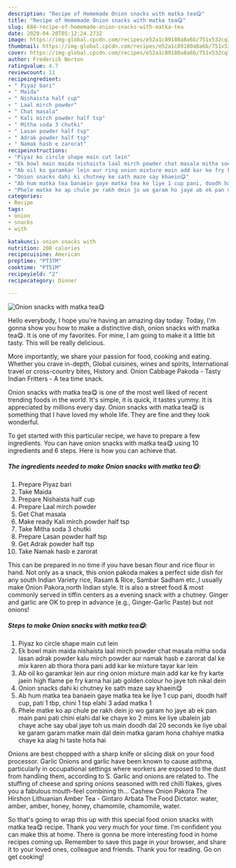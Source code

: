 ```yaml
---
description: "Recipe of Homemade Onion snacks with matka tea😋"
title: "Recipe of Homemade Onion snacks with matka tea😋"
slug: 684-recipe-of-homemade-onion-snacks-with-matka-tea
date: 2020-04-20T05:12:24.273Z
image: https://img-global.cpcdn.com/recipes/e52a1c89180a8a6b/751x532cq70/onion-snacks-with-matka-tea😋-recipe-main-photo.jpg
thumbnail: https://img-global.cpcdn.com/recipes/e52a1c89180a8a6b/751x532cq70/onion-snacks-with-matka-tea😋-recipe-main-photo.jpg
cover: https://img-global.cpcdn.com/recipes/e52a1c89180a8a6b/751x532cq70/onion-snacks-with-matka-tea😋-recipe-main-photo.jpg
author: Frederick Norton
ratingvalue: 4.7
reviewcount: 11
recipeingredient:
- " Piyaz bari"
- " Maida"
- " Nishaista half cup"
- " Laal mirch powder"
- " Chat masala"
- " Kali mirch powder half tsp"
- " Mitha soda 3 chutki"
- " Lasan powder half tsp"
- " Adrak powder half tsp"
- " Namak hasb e zarorat"
recipeinstructions:
- "Piyaz ko circle shape main cut lein"
- "Ek bowl main maida nishaista laal mirch powder chat masala mitha soda lasan adrak powder kalu mirch powder aur namak hasb e zarorat dal ke mix karen ab thora thora pani add kar ke mixture tayar kar lein"
- "Ab oil ko garamkar lein aur ring onion mixture main add kar ke fry karte jaein high flame pe fry karna hai jab golden colour ho jaye toh nikal dein"
- "Onion snacks dahi ki chutney ke sath maze say khaein😋"
- "Ab hum matka tea banaein gaye matka tea ke liye 1 cup pani, doodh half cup, pati 1 tbp, chini 1 tsp elahi 3 adad matka 1"
- "Phele matke ko ap chule pe rakh dein jo wo garam ho jaye ab ek pan main pani pati chini elahi dal ke chaye ko 2 mins ke liye ubalein jab chaye ache say ubal jaye toh us main doodh dal 20 seconds ke liye ubal ke garam garam matke main dal dein matka garam hona chahiye matka chaye ka alag hi taste hota hai"
categories:
- Recipe
tags:
- onion
- snacks
- with

katakunci: onion snacks with 
nutrition: 208 calories
recipecuisine: American
preptime: "PT37M"
cooktime: "PT51M"
recipeyield: "2"
recipecategory: Dinner

---
```



![Onion snacks with matka tea😋](https://img-global.cpcdn.com/recipes/e52a1c89180a8a6b/751x532cq70/onion-snacks-with-matka-tea😋-recipe-main-photo.jpg)

Hello everybody, I hope you're having an amazing day today. Today, I'm gonna show you how to make a distinctive dish, onion snacks with matka tea😋. It is one of my favorites. For mine, I am going to make it a little bit tasty. This will be really delicious.

More importantly, we share your passion for food, cooking and eating. Whether you crave in-depth, Global cuisines, wines and spirits, International travel or cross-country bites, History and. Onion Cabbage Pakoda - Tasty Indian Fritters - A tea time snack.

Onion snacks with matka tea😋 is one of the most well liked of recent trending foods in the world. It's simple, it is quick, it tastes yummy. It is appreciated by millions every day. Onion snacks with matka tea😋 is something that I have loved my whole life. They are fine and they look wonderful.


To get started with this particular recipe, we have to prepare a few ingredients. You can have onion snacks with matka tea😋 using 10 ingredients and 6 steps. Here is how you can achieve that.

<!--inarticleads1-->

##### The ingredients needed to make Onion snacks with matka tea😋:

1. Prepare  Piyaz bari
1. Take  Maida
1. Prepare  Nishaista half cup
1. Prepare  Laal mirch powder
1. Get  Chat masala
1. Make ready  Kali mirch powder half tsp
1. Take  Mitha soda 3 chutki
1. Prepare  Lasan powder half tsp
1. Get  Adrak powder half tsp
1. Take  Namak hasb e zarorat


This can be prepared in no time if you have besan flour and rice flour in hand. Not only as a snack, this onion pakoda makes a perfect side dish for any south Indian Variety rice, Rasam &amp; Rice, Sambar Sadham etc.,I usually make Onion Pakora,north Indian style. It is also a street food &amp; most commonly served in tiffin centers as a evening snack with a chutney. Ginger and garlic are OK to prep in advance (e.g., Ginger-Garlic Paste) but not onions! 

<!--inarticleads2-->

##### Steps to make Onion snacks with matka tea😋:

1. Piyaz ko circle shape main cut lein
1. Ek bowl main maida nishaista laal mirch powder chat masala mitha soda lasan adrak powder kalu mirch powder aur namak hasb e zarorat dal ke mix karen ab thora thora pani add kar ke mixture tayar kar lein
1. Ab oil ko garamkar lein aur ring onion mixture main add kar ke fry karte jaein high flame pe fry karna hai jab golden colour ho jaye toh nikal dein
1. Onion snacks dahi ki chutney ke sath maze say khaein😋
1. Ab hum matka tea banaein gaye matka tea ke liye 1 cup pani, doodh half cup, pati 1 tbp, chini 1 tsp elahi 3 adad matka 1
1. Phele matke ko ap chule pe rakh dein jo wo garam ho jaye ab ek pan main pani pati chini elahi dal ke chaye ko 2 mins ke liye ubalein jab chaye ache say ubal jaye toh us main doodh dal 20 seconds ke liye ubal ke garam garam matke main dal dein matka garam hona chahiye matka chaye ka alag hi taste hota hai


Onions are best chopped with a sharp knife or slicing disk on your food processor. Garlic Onions and garlic have been known to cause asthma, particularly in occupational settings where workers are exposed to the dust from handling them, according to S. Garlic and onions are related to. The stuffing of cheese and spring onions seasoned with red chilli flakes, gives you a fabulous mouth-feel combining th… Cashew Onion Pakora The Hirshon Lithuanian Amber Tea - Gintaro Arbata The Food Dictator. water, amber, amber, honey, honey, chamomile, chamomile, water. 

So that's going to wrap this up with this special food onion snacks with matka tea😋 recipe. Thank you very much for your time. I'm confident you can make this at home. There is gonna be more interesting food in home recipes coming up. Remember to save this page in your browser, and share it to your loved ones, colleague and friends. Thank you for reading. Go on get cooking!
